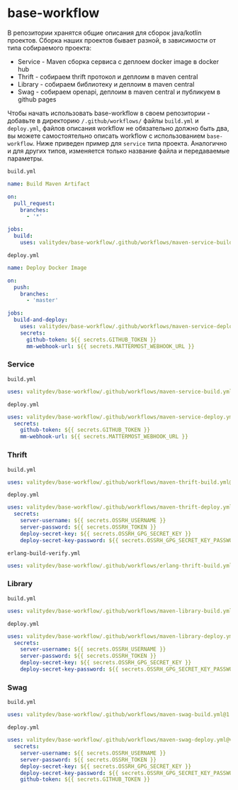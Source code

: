 # base-workflow

В репозитории хранятся общие описания для сборок java/kotlin проектов.
Сборка наших проектов бывает разной, в зависимости от типа собираемого проекта:
 - Service - Maven сборка сервиса с деплоем docker image в docker hub
 - Thrift  - собираем thrift протокол и деплоим в maven central
 - Library - собираем библиотеку и деплоим в maven central
 - Swag    - собираем openapi, деплоим в maven central и публикуем в github pages
 
Чтобы начать использовать base-workflow в своем репозитории - добавьте в директорию `/.github/workflows/` файлы
`build.yml` и `deploy.yml`, файлов описания workflow не обязательно должно быть два, вы можете самостоятельно описать workflow с использованием `base-workflow`.
Ниже приведен пример для `service` типа проекта. Аналогично и для других типов, изменяется только название файла и передаваемые параметры.

`build.yml`
```yaml
name: Build Maven Artifact

on:
  pull_request:
    branches:
      - '*'

jobs:
  build:
    uses: valitydev/base-workflow/.github/workflows/maven-service-build.yml@v1
```
`deploy.yml`
```yaml
name: Deploy Docker Image

on:
  push:
    branches:
      - 'master'

jobs:
  build-and-deploy:
    uses: valitydev/base-workflow/.github/workflows/maven-service-deploy.yml@v1
    secrets:
      github-token: ${{ secrets.GITHUB_TOKEN }}
      mm-webhook-url: ${{ secrets.MATTERMOST_WEBHOOK_URL }}
```



### Service
`build.yml`
```yaml
uses: valitydev/base-workflow/.github/workflows/maven-service-build.yml@v1
```
`deploy.yml`
```yaml
uses: valitydev/base-workflow/.github/workflows/maven-service-deploy.yml@v1
  secrets:
    github-token: ${{ secrets.GITHUB_TOKEN }}
    mm-webhook-url: ${{ secrets.MATTERMOST_WEBHOOK_URL }}
```
### Thrift
`build.yml`
```yaml
uses: valitydev/base-workflow/.github/workflows/maven-thrift-build.yml@v1
```
`deploy.yml`
```yaml
uses: valitydev/base-workflow/.github/workflows/maven-thrift-deploy.yml@v1
  secrets:
    server-username: ${{ secrets.OSSRH_USERNAME }}
    server-password: ${{ secrets.OSSRH_TOKEN }}
    deploy-secret-key: ${{ secrets.OSSRH_GPG_SECRET_KEY }}
    deploy-secret-key-password: ${{ secrets.OSSRH_GPG_SECRET_KEY_PASSWORD }}
```
`erlang-build-verify.yml`
```yaml
uses: valitydev/base-workflow/.github/workflows/erlang-thrift-build.yml@v1
```
### Library
`build.yml`
```yaml
uses: valitydev/base-workflow/.github/workflows/maven-library-build.yml@v1
```
`deploy.yml`
```yaml
uses: valitydev/base-workflow/.github/workflows/maven-library-deploy.yml@v1
  secrets:
    server-username: ${{ secrets.OSSRH_USERNAME }}
    server-password: ${{ secrets.OSSRH_TOKEN }}
    deploy-secret-key: ${{ secrets.OSSRH_GPG_SECRET_KEY }}
    deploy-secret-key-password: ${{ secrets.OSSRH_GPG_SECRET_KEY_PASSWORD }}
```
### Swag
`build.yml`
```yaml
uses: valitydev/base-workflow/.github/workflows/maven-swag-build.yml@1
```
`deploy.yml`
```yaml
uses: valitydev/base-workflow/.github/workflows/maven-swag-deploy.yml@v1
  secrets:
    server-username: ${{ secrets.OSSRH_USERNAME }}
    server-password: ${{ secrets.OSSRH_TOKEN }}
    deploy-secret-key: ${{ secrets.OSSRH_GPG_SECRET_KEY }}
    deploy-secret-key-password: ${{ secrets.OSSRH_GPG_SECRET_KEY_PASSWORD }}
    github-token: ${{ secrets.GITHUB_TOKEN }}
```